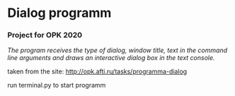 # Dialog programm
### Project for OPK 2020
*The program receives the type of dialog, window title, text in the command line arguments and draws an interactive dialog box in the text console.*


taken from the site: http://opk.afti.ru/tasks/programma-dialog

run terminal.py to start programm
